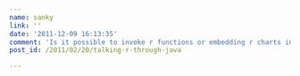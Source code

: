 ```yaml
---
name: sanky
link: ''
date: '2011-12-09 16:13:35'
comment: 'Is it possible to invoke r functions or embedding r charts inside jasper''s ireport'
post_id: /2011/02/20/talking-r-through-java

---
```




